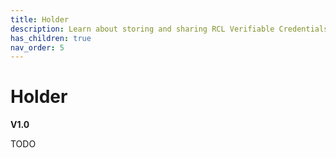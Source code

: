 ```yaml
---
title: Holder
description: Learn about storing and sharing RCL Verifiable Credentials.
has_children: true
nav_order: 5
---
```


# Holder
**V1.0**

TODO